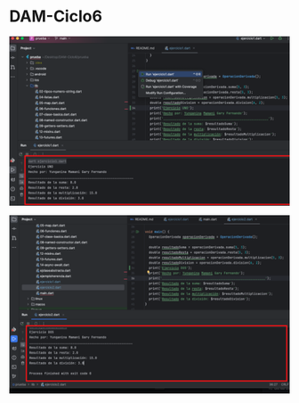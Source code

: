 # DAM-Ciclo6
![EJERCICIO UNO](https://github.com/Garyfernando/DAM-Ciclo6/blob/main/img/EjercicioUNO.png)

![EJERCICIO DOS](https://github.com/Garyfernando/DAM-Ciclo6/blob/main/img/EjercicioDOS.png)
